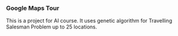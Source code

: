 ### Google Maps Tour

This is a project for AI course. It uses genetic algorithm for Travelling Salesman Problem up to 25 locations.
